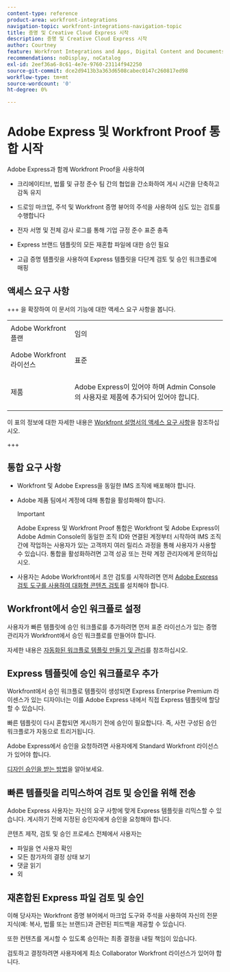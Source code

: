 ```yaml
---
content-type: reference
product-area: workfront-integrations
navigation-topic: workfront-integrations-navigation-topic
title: 증명 및 Creative Cloud Express 시작
description: 증명 및 Creative Cloud Express 시작
author: Courtney
feature: Workfront Integrations and Apps, Digital Content and Documents
recommendations: noDisplay, noCatalog
exl-id: 2eef36a6-8c61-4e7e-9760-23114f942250
source-git-commit: dce2d9413b3a363d6508cabec0147c260817ed98
workflow-type: tm+mt
source-wordcount: '0'
ht-degree: 0%

---
```


# Adobe Express 및 Workfront Proof 통합 시작

Adobe Express과 함께 Workfront Proof을 사용하여

* 크리에이티브, 법률 및 규정 준수 팀 간의 협업을 간소화하여 게시 시간을 단축하고 감독 유지

* 드로잉 마크업, 주석 및 Workfront 증명 뷰어의 주석을 사용하여 심도 있는 검토를 수행합니다

* 전자 서명 및 전체 감사 로그를 통해 기업 규정 준수 표준 충족


* Express 브랜드 템플릿의 모든 재혼합 파일에 대한 승인 필요

* 고급 증명 템플릿을 사용하여 Express 템플릿을 다단계 검토 및 승인 워크플로에 매핑

## 액세스 요구 사항

+++ 을 확장하여 이 문서의 기능에 대한 액세스 요구 사항을 봅니다.

<table style="table-layout:auto"> 
 <col> 
 <col> 
 <tbody> 
 <tr> 
   <td role="rowheader">Adobe Workfront 플랜</td> 
   <td> 
   <p>임의</p> 
   </td> 
  </tr> 
  <tr> 
   <td role="rowheader">Adobe Workfront 라이선스</td> 
   <td> 
   <p>표준 </p> 
  </td> 
  </tr> 
  <tr> 
   <td role="rowheader">제품</td> 
   <td> 
   <p> Adobe Express이 있어야 하며 Admin Console의 사용자로 제품에 추가되어 있어야 합니다. </p> </td> 
  </tr>

</tbody> 
</table>

이 표의 정보에 대한 자세한 내용은 [Workfront 설명서의 액세스 요구 사항](/help/quicksilver/administration-and-setup/add-users/access-levels-and-object-permissions/access-level-requirements-in-documentation.md)을 참조하십시오.

+++

## 통합 요구 사항

* Workfront 및 Adobe Express을 동일한 IMS 조직에 배포해야 합니다.

* Adobe 제품 팀에서 계정에 대해 통합을 활성화해야 합니다.

  >[!IMPORTANT]
  >
  >Adobe Express 및 Workfront Proof 통합은 Workfront 및 Adobe Express이 Adobe Admin Console의 동일한 조직 ID와 연결된 계정부터 시작하여 IMS 조직 간에 작업하는 사용자가 있는 고객까지 여러 릴리스 과정을 통해 사용자가 사용할 수 있습니다. 통합을 활성화하려면 고객 성공 또는 전략 계정 관리자에게 문의하십시오.

* 사용자는 Adobe Workfront에서 초안 검토를 시작하려면 먼저 [Adobe Express 검토 도구를 사용하여 대화형 콘텐츠 검토](/help/quicksilver/review-and-approve-work/proofing/reviewing-proofs-within-workfront/review-a-proof/review-proof-in-web-viewer-extension.md)를 설치해야 합니다.


## Workfront에서 승인 워크플로 설정

사용자가 빠른 템플릿에 승인 워크플로를 추가하려면 먼저 표준 라이선스가 있는 증명 관리자가 Workfront에서 승인 워크플로를 만들어야 합니다.

자세한 내용은 [자동화된 워크플로 템플릿 만들기 및 관리](/help/quicksilver/administration-and-setup/manage-workfront/configure-proofing/create-manage-automated-workflow-templates.md)를 참조하십시오.

## Express 템플릿에 승인 워크플로우 추가

Workfront에서 승인 워크플로 템플릿이 생성되면 Express Enterprise Premium 라이센스가 있는 디자이너는 이를 Adobe Express 내에서 직접 Express 템플릿에 할당할 수 있습니다.

빠른 템플릿이 다시 혼합되면 게시하기 전에 승인이 필요합니다. 즉, 사전 구성된 승인 워크플로가 자동으로 트리거됩니다.

Adobe Express에서 승인을 요청하려면 사용자에게 Standard Workfront 라이선스가 있어야 합니다.

[디자인 승인을 받는 방법](https://helpx.adobe.com/express/web/share-and-publish/share-and-collaborate/request-approval.html)을 알아보세요.


## 빠른 템플릿을 리믹스하여 검토 및 승인을 위해 전송

Adobe Express 사용자는 자신의 요구 사항에 맞게 Express 템플릿을 리믹스할 수 있습니다. 게시하기 전에 지정된 승인자에게 승인을 요청해야 합니다.

콘텐츠 제작, 검토 및 승인 프로세스 전체에서 사용자는

* 파일을 연 사용자 확인
* 모든 참가자의 결정 상태 보기
* 댓글 읽기
* 외

<!--Learn how to get approval on designs.   
need link to help article-->

## 재혼합된 Express 파일 검토 및 승인

이해 당사자는 Workfront 증명 뷰어에서 마크업 도구와 주석을 사용하여 자신의 전문 지식(예: 복사, 법률 또는 브랜드)과 관련된 피드백을 제공할 수 있습니다.

또한 컨텐츠를 게시할 수 있도록 승인하는 최종 결정을 내릴 책임이 있습니다.

검토하고 결정하려면 사용자에게 최소 Collaborator Workfront 라이선스가 있어야 합니다.
